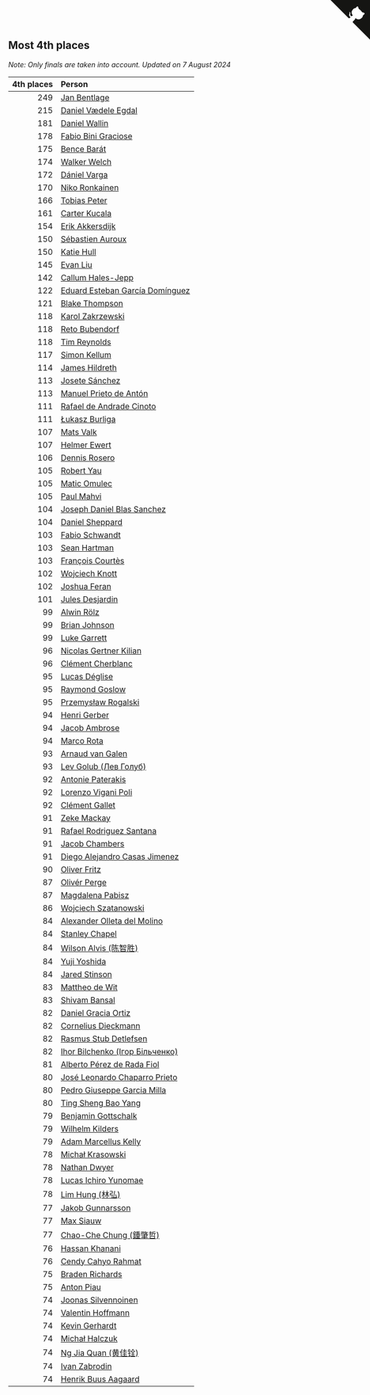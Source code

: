 ## Most 4th places

*Note: Only finals are taken into account.*
*Updated on  7 August 2024*

| 4th places | Person |
| ---: | :--- |
| 249 | [Jan Bentlage](https://www.worldcubeassociation.org/persons/2010BENT01) |
| 215 | [Daniel Vædele Egdal](https://www.worldcubeassociation.org/persons/2013EGDA01) |
| 181 | [Daniel Wallin](https://www.worldcubeassociation.org/persons/2013WALL03) |
| 178 | [Fabio Bini Graciose](https://www.worldcubeassociation.org/persons/2010GRAC02) |
| 175 | [Bence Barát](https://www.worldcubeassociation.org/persons/2008BARA01) |
| 174 | [Walker Welch](https://www.worldcubeassociation.org/persons/2011WELC01) |
| 172 | [Dániel Varga](https://www.worldcubeassociation.org/persons/2008VARG01) |
| 170 | [Niko Ronkainen](https://www.worldcubeassociation.org/persons/2010RONK01) |
| 166 | [Tobias Peter](https://www.worldcubeassociation.org/persons/2014PETE03) |
| 161 | [Carter Kucala](https://www.worldcubeassociation.org/persons/2015KUCA01) |
| 154 | [Erik Akkersdijk](https://www.worldcubeassociation.org/persons/2005AKKE01) |
| 150 | [Sébastien Auroux](https://www.worldcubeassociation.org/persons/2008AURO01) |
| 150 | [Katie Hull](https://www.worldcubeassociation.org/persons/2010HULL01) |
| 145 | [Evan Liu](https://www.worldcubeassociation.org/persons/2009LIUE01) |
| 142 | [Callum Hales-Jepp](https://www.worldcubeassociation.org/persons/2012HALE01) |
| 122 | [Eduard Esteban García Domínguez](https://www.worldcubeassociation.org/persons/2011EDUA01) |
| 121 | [Blake Thompson](https://www.worldcubeassociation.org/persons/2010THOM03) |
| 118 | [Karol Zakrzewski](https://www.worldcubeassociation.org/persons/2014ZAKR01) |
| 118 | [Reto Bubendorf](https://www.worldcubeassociation.org/persons/2012BUBE01) |
| 118 | [Tim Reynolds](https://www.worldcubeassociation.org/persons/2005REYN01) |
| 117 | [Simon Kellum](https://www.worldcubeassociation.org/persons/2016KELL12) |
| 114 | [James Hildreth](https://www.worldcubeassociation.org/persons/2009HILD01) |
| 113 | [Josete Sánchez](https://www.worldcubeassociation.org/persons/2015SANC18) |
| 113 | [Manuel Prieto de Antón](https://www.worldcubeassociation.org/persons/2015ANTO04) |
| 111 | [Rafael de Andrade Cinoto](https://www.worldcubeassociation.org/persons/2007CINO01) |
| 111 | [Łukasz Burliga](https://www.worldcubeassociation.org/persons/2013BURL01) |
| 107 | [Mats Valk](https://www.worldcubeassociation.org/persons/2007VALK01) |
| 107 | [Helmer Ewert](https://www.worldcubeassociation.org/persons/2015EWER01) |
| 106 | [Dennis Rosero](https://www.worldcubeassociation.org/persons/2010ROSE03) |
| 105 | [Robert Yau](https://www.worldcubeassociation.org/persons/2009YAUR01) |
| 105 | [Matic Omulec](https://www.worldcubeassociation.org/persons/2010OMUL02) |
| 105 | [Paul Mahvi](https://www.worldcubeassociation.org/persons/2012MAHV01) |
| 104 | [Joseph Daniel Blas Sanchez](https://www.worldcubeassociation.org/persons/2016SANC08) |
| 104 | [Daniel Sheppard](https://www.worldcubeassociation.org/persons/2009SHEP01) |
| 103 | [Fabio Schwandt](https://www.worldcubeassociation.org/persons/2014SCHW02) |
| 103 | [Sean Hartman](https://www.worldcubeassociation.org/persons/2016HART02) |
| 103 | [François Courtès](https://www.worldcubeassociation.org/persons/2008COUR01) |
| 102 | [Wojciech Knott](https://www.worldcubeassociation.org/persons/2011KNOT01) |
| 102 | [Joshua Feran](https://www.worldcubeassociation.org/persons/2011FERA01) |
| 101 | [Jules Desjardin](https://www.worldcubeassociation.org/persons/2010DESJ01) |
| 99 | [Alwin Rölz](https://www.worldcubeassociation.org/persons/2016ROLZ01) |
| 99 | [Brian Johnson](https://www.worldcubeassociation.org/persons/2013JOHN10) |
| 99 | [Luke Garrett](https://www.worldcubeassociation.org/persons/2017GARR05) |
| 96 | [Nicolas Gertner Kilian](https://www.worldcubeassociation.org/persons/2013GERT01) |
| 96 | [Clément Cherblanc](https://www.worldcubeassociation.org/persons/2014CHER05) |
| 95 | [Lucas Déglise](https://www.worldcubeassociation.org/persons/2015DEGL01) |
| 95 | [Raymond Goslow](https://www.worldcubeassociation.org/persons/2014GOSL01) |
| 95 | [Przemysław Rogalski](https://www.worldcubeassociation.org/persons/2013ROGA02) |
| 94 | [Henri Gerber](https://www.worldcubeassociation.org/persons/2014GERB01) |
| 94 | [Jacob Ambrose](https://www.worldcubeassociation.org/persons/2010AMBR01) |
| 94 | [Marco Rota](https://www.worldcubeassociation.org/persons/2009ROTA01) |
| 93 | [Arnaud van Galen](https://www.worldcubeassociation.org/persons/2006GALE01) |
| 93 | [Lev Golub (Лев Голуб)](https://www.worldcubeassociation.org/persons/2014HOLU01) |
| 92 | [Antonie Paterakis](https://www.worldcubeassociation.org/persons/2012PATE01) |
| 92 | [Lorenzo Vigani Poli](https://www.worldcubeassociation.org/persons/2007POLI01) |
| 92 | [Clément Gallet](https://www.worldcubeassociation.org/persons/2004GALL02) |
| 91 | [Zeke Mackay](https://www.worldcubeassociation.org/persons/2015MACK06) |
| 91 | [Rafael Rodriguez Santana](https://www.worldcubeassociation.org/persons/2012SANT12) |
| 91 | [Jacob Chambers](https://www.worldcubeassociation.org/persons/2017CHAM09) |
| 91 | [Diego Alejandro Casas Jimenez](https://www.worldcubeassociation.org/persons/2014JIME05) |
| 90 | [Oliver Fritz](https://www.worldcubeassociation.org/persons/2014FRIT02) |
| 87 | [Olivér Perge](https://www.worldcubeassociation.org/persons/2007PERG01) |
| 87 | [Magdalena Pabisz](https://www.worldcubeassociation.org/persons/2017PABI01) |
| 86 | [Wojciech Szatanowski](https://www.worldcubeassociation.org/persons/2011SZAT01) |
| 84 | [Alexander Olleta del Molino](https://www.worldcubeassociation.org/persons/2008OLLE01) |
| 84 | [Stanley Chapel](https://www.worldcubeassociation.org/persons/2016CHAP04) |
| 84 | [Wilson Alvis (陈智胜)](https://www.worldcubeassociation.org/persons/2011ALVI01) |
| 84 | [Yuji Yoshida](https://www.worldcubeassociation.org/persons/2015YOSH01) |
| 84 | [Jared Stinson](https://www.worldcubeassociation.org/persons/2014STIN01) |
| 83 | [Mattheo de Wit](https://www.worldcubeassociation.org/persons/2015WITM01) |
| 83 | [Shivam Bansal](https://www.worldcubeassociation.org/persons/2011BANS02) |
| 82 | [Daniel Gracia Ortiz](https://www.worldcubeassociation.org/persons/2009ORTI01) |
| 82 | [Cornelius Dieckmann](https://www.worldcubeassociation.org/persons/2009DIEC01) |
| 82 | [Rasmus Stub Detlefsen](https://www.worldcubeassociation.org/persons/2014DETL01) |
| 82 | [Ihor Bilchenko (Ігор Більченко)](https://www.worldcubeassociation.org/persons/2011BILC01) |
| 81 | [Alberto Pérez de Rada Fiol](https://www.worldcubeassociation.org/persons/2011FIOL01) |
| 80 | [José Leonardo Chaparro Prieto](https://www.worldcubeassociation.org/persons/2011CHAP01) |
| 80 | [Pedro Giuseppe Garcia Milla](https://www.worldcubeassociation.org/persons/2016MILL07) |
| 80 | [Ting Sheng Bao Yang](https://www.worldcubeassociation.org/persons/2008BAOY01) |
| 79 | [Benjamin Gottschalk](https://www.worldcubeassociation.org/persons/2016GOTT01) |
| 79 | [Wilhelm Kilders](https://www.worldcubeassociation.org/persons/2010KILD02) |
| 79 | [Adam Marcellus Kelly](https://www.worldcubeassociation.org/persons/2016KELL10) |
| 78 | [Michał Krasowski](https://www.worldcubeassociation.org/persons/2013KRAS02) |
| 78 | [Nathan Dwyer](https://www.worldcubeassociation.org/persons/2011DWYE02) |
| 78 | [Lucas Ichiro Yunomae](https://www.worldcubeassociation.org/persons/2014YUNO01) |
| 78 | [Lim Hung (林弘)](https://www.worldcubeassociation.org/persons/2016HUNG08) |
| 77 | [Jakob Gunnarsson](https://www.worldcubeassociation.org/persons/2015GUNN01) |
| 77 | [Max Siauw](https://www.worldcubeassociation.org/persons/2017SIAU02) |
| 77 | [Chao-Che Chung (鍾肇哲)](https://www.worldcubeassociation.org/persons/2012CHON03) |
| 76 | [Hassan Khanani](https://www.worldcubeassociation.org/persons/2018KHAN26) |
| 76 | [Cendy Cahyo Rahmat](https://www.worldcubeassociation.org/persons/2010RAHM02) |
| 75 | [Braden Richards](https://www.worldcubeassociation.org/persons/2017RICH02) |
| 75 | [Anton Piau](https://www.worldcubeassociation.org/persons/2008PIAU01) |
| 74 | [Joonas Silvennoinen](https://www.worldcubeassociation.org/persons/2016SILV07) |
| 74 | [Valentin Hoffmann](https://www.worldcubeassociation.org/persons/2011HOFF02) |
| 74 | [Kevin Gerhardt](https://www.worldcubeassociation.org/persons/2013GERH01) |
| 74 | [Michał Halczuk](https://www.worldcubeassociation.org/persons/2006HALC01) |
| 74 | [Ng Jia Quan (黄佳铨)](https://www.worldcubeassociation.org/persons/2015QUAN03) |
| 74 | [Ivan Zabrodin](https://www.worldcubeassociation.org/persons/2012ZABR01) |
| 74 | [Henrik Buus Aagaard](https://www.worldcubeassociation.org/persons/2006BUUS01) |


<a href="https://github.com/jonatanklosko/wca_statistics" class="github-corner" aria-label="View source on Github"><svg width="80" height="80" viewBox="0 0 250 250" style="fill:#151513; color:#fff; position: absolute; top: 0; border: 0; right: 0;" aria-hidden="true"><path d="M0,0 L115,115 L130,115 L142,142 L250,250 L250,0 Z"></path><path d="M128.3,109.0 C113.8,99.7 119.0,89.6 119.0,89.6 C122.0,82.7 120.5,78.6 120.5,78.6 C119.2,72.0 123.4,76.3 123.4,76.3 C127.3,80.9 125.5,87.3 125.5,87.3 C122.9,97.6 130.6,101.9 134.4,103.2" fill="currentColor" style="transform-origin: 130px 106px;" class="octo-arm"></path><path d="M115.0,115.0 C114.9,115.1 118.7,116.5 119.8,115.4 L133.7,101.6 C136.9,99.2 139.9,98.4 142.2,98.6 C133.8,88.0 127.5,74.4 143.8,58.0 C148.5,53.4 154.0,51.2 159.7,51.0 C160.3,49.4 163.2,43.6 171.4,40.1 C171.4,40.1 176.1,42.5 178.8,56.2 C183.1,58.6 187.2,61.8 190.9,65.4 C194.5,69.0 197.7,73.2 200.1,77.6 C213.8,80.2 216.3,84.9 216.3,84.9 C212.7,93.1 206.9,96.0 205.4,96.6 C205.1,102.4 203.0,107.8 198.3,112.5 C181.9,128.9 168.3,122.5 157.7,114.1 C157.9,116.9 156.7,120.9 152.7,124.9 L141.0,136.5 C139.8,137.7 141.6,141.9 141.8,141.8 Z" fill="currentColor" class="octo-body"></path></svg></a><style>.github-corner:hover .octo-arm{animation:octocat-wave 560ms ease-in-out}@keyframes octocat-wave{0%,100%{transform:rotate(0)}20%,60%{transform:rotate(-25deg)}40%,80%{transform:rotate(10deg)}}@media (max-width:500px){.github-corner:hover .octo-arm{animation:none}.github-corner .octo-arm{animation:octocat-wave 560ms ease-in-out}}</style>
